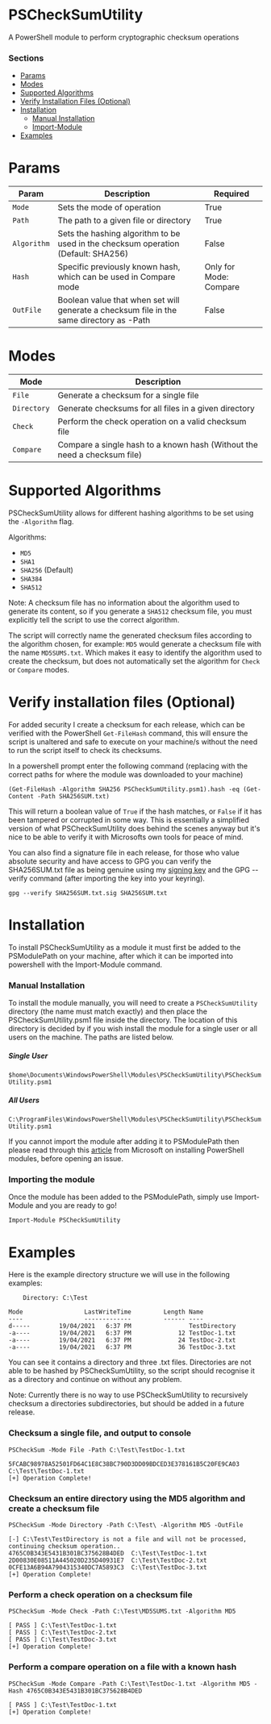 # PSCheckSumUtility
A PowerShell module to perform cryptographic checksum operations

### Sections
- [Params](https://github.com/0xDAWS/PSCheckSumUtility#params)
- [Modes](https://github.com/0xDAWS/PSCheckSumUtility#modes)
- [Supported Algorithms](https://github.com/0xDAWS/PSCheckSumUtility#supported-algorithms)
- [Verify Installation Files (Optional)](https://github.com/0xDAWS/PSCheckSumUtility/blob/main/README.md#verify-installation-files-optional)
- [Installation](https://github.com/0xDAWS/PSCheckSumUtility#installation)
    - [Manual Installation](https://github.com/0xDAWS/PSCheckSumUtility#manual-installation)
    - [Import-Module](https://github.com/0xDAWS/PSCheckSumUtility#importing-the-module)
- [Examples](https://github.com/0xDAWS/PSCheckSumUtility#examples)

# Params
| Param | Description | Required |
| --- | --- | --- |
| `Mode` | Sets the mode of operation | True |
| `Path` | The path to a given file or directory | True |
| `Algorithm` | Sets the hashing algorithm to be used in the checksum operation (Default: SHA256) | False |
| `Hash` | Specific previously known hash, which can be used in Compare mode | Only for Mode: Compare | 
| `OutFile` | Boolean value that when set will generate a checksum file in the same directory as -Path | False |

# Modes
| Mode | Description |
| --- | --- |
| `File` | Generate a checksum for a single file |
| `Directory` | Generate checksums for all files in a given directory |
| `Check` | Perform the check operation on a valid checksum file |
| `Compare` | Compare a single hash to a known hash (Without the need a checksum file) |

# Supported Algorithms
PSCheckSumUtility allows for different hashing algorithms to be set using the `-Algorithm` flag. 

Algorithms: 
- `MD5`
- `SHA1`
- `SHA256` (Default)
- `SHA384`
- `SHA512` 

Note: A checksum file has no information about the algorithm used to generate its content, so if you generate a `SHA512` checksum file, you must explicitly tell the script to use the correct algorithm. 

The script will correctly name the generated checksum files according to the algorithm chosen, for example: `MD5` would generate a checksum file with the name `MD5SUMS.txt`. Which makes it easy to identify the algorithm used to create the checksum, but does not automatically set the algorithm for `Check` or `Compare` modes.

# Verify installation files (Optional)
For added security I create a checksum for each release, which can be verified with the PowerShell `Get-FileHash` command, this will ensure the script is unaltered and safe to execute on your machine/s without the need to run the script itself to check its checksums.

In a powershell prompt enter the following command (replacing with the correct paths for where the module was downloaded to your machine)

```
(Get-FileHash -Algorithm SHA256 PSCheckSumUtility.psm1).hash -eq (Get-Content -Path SHA256SUM.txt)
```
This will return a boolean value of `True` if the hash matches, or `False` if it has been tampered or corrupted in some way. This is essentially a simplified version of what PSCheckSumUtility does behind the scenes anyway but it's nice to be able to verify it with Microsofts own tools for peace of mind.

You can also find a signature file in each release, for those who value absolute security and have access to GPG you can verify the SHA256SUM.txt file as being genuine using my [signing key](https://github.com/0xDAWS/Public-Keys/blob/main/0xDAWS.SigningKey.Public.asc) and the GPG --verify command (after importing the key into your keyring). 

```
gpg --verify SHA256SUM.txt.sig SHA256SUM.txt
```

# Installation
To install PSCheckSumUtility as a module it must first be added to the PSModulePath on your machine, after which it can be imported into powershell with the Import-Module command.

### Manual Installation
To install the module manually, you will need to create a `PSCheckSumUtility` directory (the name must match exactly) and then place the PSCheckSumUtility.psm1 file inside the directory. The location of this directory is decided by if you wish install the module for a single user or all users on the machine. The paths are listed below.

##### Single User
```$home\Documents\WindowsPowerShell\Modules\PSCheckSumUtility\PSCheckSumUtility.psm1```

##### All Users
```C:\ProgramFiles\WindowsPowerShell\Modules\PSCheckSumUtility\PSCheckSumUtility.psm1```

If you cannot import the module after adding it to PSModulePath then please read through this [article](https://docs.microsoft.com/en-us/powershell/scripting/developer/module/installing-a-powershell-module?view=powershell-7.1) from Microsoft on installing PowerShell modules, before opening an issue.

### Importing the module
Once the module has been added to the PSModulePath, simply use Import-Module and you are ready to go!
```
Import-Module PSCheckSumUtility
```

# Examples
Here is the example directory structure we will use in the following examples:
```
    Directory: C:\Test

Mode                 LastWriteTime         Length Name
----                 -------------         ------ ----
d-----        19/04/2021   6:37 PM                TestDirectory
-a----        19/04/2021   6:37 PM             12 TestDoc-1.txt
-a----        19/04/2021   6:37 PM             24 TestDoc-2.txt
-a----        19/04/2021   6:37 PM             36 TestDoc-3.txt
```
You can see it contains a directory and three .txt files. Directories are not able to be hashed by PSCheckSumUtility, so the script should recognise it as a directory and continue on without any problem. 

Note: Currently there is no way to use PSCheckSumUtility to recursively checksum a directories subdirectories, but should be added in a future release.

### Checksum a single file, and output to console 
```
PSCheckSum -Mode File -Path C:\Test\TestDoc-1.txt

5FCABC98978A52501FD64C1E8C38BC790D3DD09BDCED3E378161B5C20FE9CA03  C:\Test\TestDoc-1.txt
[+] Operation Complete!
```

### Checksum an entire directory using the MD5 algorithm and create a checksum file
```
PSCheckSum -Mode Directory -Path C:\Test\ -Algorithm MD5 -OutFile

[-] C:\Test\TestDirectory is not a file and will not be processed, continuing checksum operation..
4765C0B343E5431B301BC375628B4DED  C:\Test\TestDoc-1.txt
2D00830E08511A445020D235D40931E7  C:\Test\TestDoc-2.txt
0CFE13A6B94A7904315340DC7A5893C3  C:\Test\TestDoc-3.txt
[+] Operation Complete!
```

### Perform a check operation on a checksum file
```
PSCheckSum -Mode Check -Path C:\Test\MD5SUMS.txt -Algorithm MD5

[ PASS ] C:\Test\TestDoc-1.txt
[ PASS ] C:\Test\TestDoc-2.txt
[ PASS ] C:\Test\TestDoc-3.txt
[+] Operation Complete!
```

### Perform a compare operation on a file with a known hash
```
PSCheckSum -Mode Compare -Path C:\Test\TestDoc-1.txt -Algorithm MD5 -Hash 4765C0B343E5431B301BC375628B4DED

[ PASS ] C:\Test\TestDoc-1.txt
[+] Operation Complete!
```
